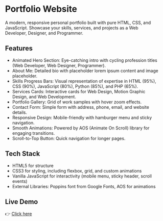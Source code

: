 # Portfolio Website

A modern, responsive personal portfolio built with pure HTML, CSS, and JavaScript. Showcase your skills, services, and projects as a Web Developer, Designer, and Programmer.

## Features
- Animated Hero Section: Eye-catching intro with cycling profession titles (Web Developer, Web Designer, Programmer).
- About Me: Detailed bio with placeholder lorem ipsum content and image placeholder.
- Skills Progress Bars: Visual representation of expertise in HTML (95%), CSS (90%), JavaScript (80%), Python (85%), and PHP (65%).
- Services Cards: Interactive cards for Web Design, Motion Graphic Design, and Web Development.
- Portfolio Gallery: Grid of work samples with hover zoom effects.
- Contact Form: Simple form with address, phone, email, and website details.
- Responsive Design: Mobile-friendly with hamburger menu and sticky navigation.
- Smooth Animations: Powered by AOS (Animate On Scroll) library for engaging transitions.
- Scroll-to-Top Button: Quick navigation for longer pages.

## Tech Stack
- HTML5 for structure
- CSS3 for styling, including flexbox, grid, and custom animations
- Vanilla JavaScript for interactivity (mobile menu, sticky header, scroll events)
- External Libraries: Poppins font from Google Fonts, AOS for animations

## Live Demo
👉 [Click here](https://mohamedashraf011.github.io/Portfolio1/)
